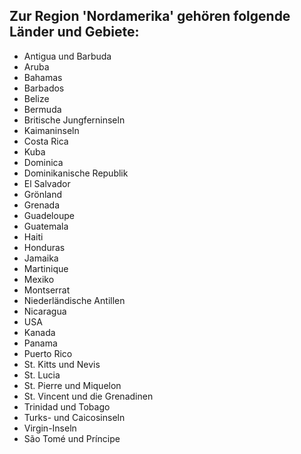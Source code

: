 ## Zur Region 'Nordamerika' gehören folgende Länder und Gebiete:

* Antigua und Barbuda
* Aruba
* Bahamas
* Barbados
* Belize
* Bermuda
* Britische Jungferninseln
* Kaimaninseln
* Costa Rica
* Kuba
* Dominica
* Dominikanische Republik
* El Salvador
* Grönland
* Grenada
* Guadeloupe
* Guatemala
* Haiti
* Honduras
* Jamaika
* Martinique
* Mexiko
* Montserrat
* Niederländische Antillen
* Nicaragua
* USA
* Kanada
* Panama
* Puerto Rico
* St. Kitts und Nevis
* St. Lucia
* St. Pierre und Miquelon
* St. Vincent und die Grenadinen
* Trinidad und Tobago
* Turks- und Caicosinseln
* Virgin-Inseln
* São Tomé und Príncipe
